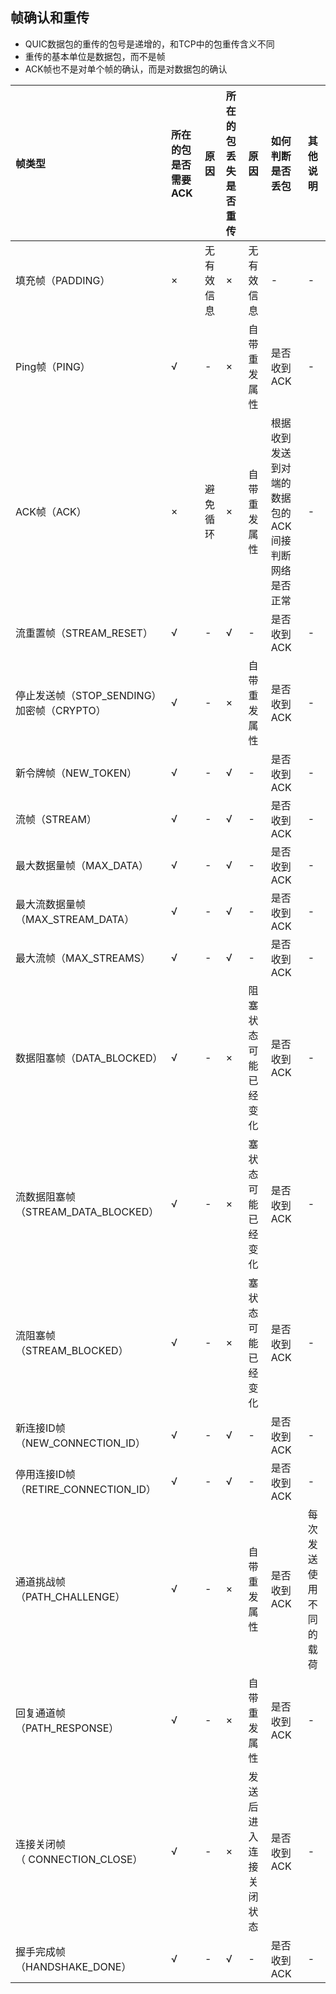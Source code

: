 ## 帧确认和重传
- QUIC数据包的重传的包号是递增的，和TCP中的包重传含义不同
- 重传的基本单位是数据包，而不是帧
- ACK帧也不是对单个帧的确认，而是对数据包的确认

|帧类型|所在的包是否需要ACK|原因|所在的包丢失是否重传|原因|如何判断是否丢包|其他说明|
|:---|:---|:---|:---|:---|:---|:---|
|填充帧（PADDING）|×|无有效信息|×|无有效信息|-|-|
|Ping帧（PING）|√|-|×|自带重发属性|是否收到ACK|-|
|ACK帧（ACK）|×|避免循环|×|自带重发属性|根据收到发送到对端的数据包的ACK间接判断网络是否正常|-|
|流重置帧（STREAM_RESET）|√|-|√|-|是否收到ACK|-|
|停止发送帧（STOP_SENDING）加密帧（CRYPTO）|√|-|×|自带重发属性|是否收到ACK|-|
|新令牌帧（NEW_TOKEN）|√|-|√|-|是否收到ACK|-|
|流帧（STREAM）|√|-|√|-|是否收到ACK|-|
|最大数据量帧（MAX_DATA）|√|-|√|-|是否收到ACK|-|
|最大流数据量帧（MAX_STREAM_DATA）|√|-|√|-|是否收到ACK|-|-|
|最大流帧（MAX_STREAMS）|√|-|√|-|是否收到ACK|-|
|数据阻塞帧（DATA_BLOCKED）|√|-|×|阻塞状态可能已经变化|是否收到ACK|-|
|流数据阻塞帧（STREAM_DATA_BLOCKED）|√|-|×|塞状态可能已经变化|是否收到ACK|-|
|流阻塞帧（STREAM_BLOCKED）|√|-|×|塞状态可能已经变化|是否收到ACK|-|
|新连接ID帧（NEW_CONNECTION_ID）|√|-|√|-|是否收到ACK|-|
|停用连接ID帧（RETIRE_CONNECTION_ID）|√|-|√|-|是否收到ACK|-|
|通道挑战帧（PATH_CHALLENGE）|√|-|×|自带重发属性|是否收到ACK|每次发送使用不同的载荷|
|回复通道帧（PATH_RESPONSE）|√|-|×|自带重发属性|是否收到ACK|-|
|连接关闭帧（ CONNECTION_CLOSE）|√|-|×|发送后进入连接关闭状态|是否收到ACK|-|
|握手完成帧（HANDSHAKE_DONE）|√|-|√|-|是否收到ACK|-|
